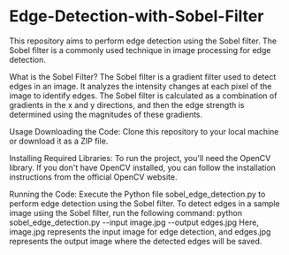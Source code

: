 # Edge-Detection-with-Sobel-Filter
This repository aims to perform edge detection using the Sobel filter. 
The Sobel filter is a commonly used technique in image processing for edge detection.

What is the Sobel Filter?
The Sobel filter is a gradient filter used to detect edges in an image. It analyzes the intensity changes at each pixel of the image to identify edges. The Sobel filter is calculated as a combination of gradients in the x and y directions, and then the edge strength is determined using the magnitudes of these gradients.

Usage
Downloading the Code: Clone this repository to your local machine or download it as a ZIP file.

Installing Required Libraries: To run the project, you'll need the OpenCV library. If you don't have OpenCV installed, you can follow the installation instructions from the official OpenCV website.

Running the Code: Execute the Python file sobel_edge_detection.py to perform edge detection using the Sobel filter. To detect edges in a sample image using the Sobel filter, run the following command:
python sobel_edge_detection.py --input image.jpg --output edges.jpg
Here, image.jpg represents the input image for edge detection, and edges.jpg represents the output image where the detected edges will be saved.
